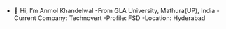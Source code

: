 - 👋 Hi, I’m Anmol Khandelwal
-From GLA University, Mathura(UP), India
-Current Company: Technovert
-Profile: FSD
-Location: Hyderabad
